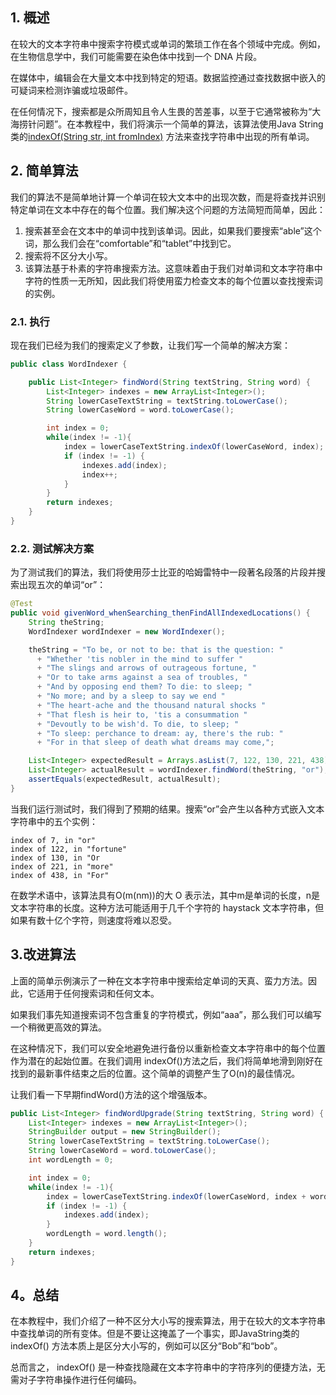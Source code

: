 ## 1. 概述

在较大的文本字符串中搜索字符模式或单词的繁琐工作在各个领域中完成。例如，在生物信息学中，我们可能需要在染色体中找到一个 DNA 片段。

在媒体中，编辑会在大量文本中找到特定的短语。数据监控通过查找数据中嵌入的可疑词来检测诈骗或垃圾邮件。

在任何情况下，搜索都是众所周知且令人生畏的苦差事，以至于它通常被称为“大海捞针问题”。在本教程中，我们将演示一个简单的算法，该算法使用Java String类的[indexOf(String str, int fromIndex)](https://docs.oracle.com/en/java/javase/11/docs/api/java.base/java/lang/String.html#indexOf(java.lang.String,int)) 方法来查找字符串中出现的所有单词。

## 2. 简单算法

我们的算法不是简单地计算一个单词在较大文本中的出现次数，而是将查找并识别特定单词在文本中存在的每个位置。我们解决这个问题的方法简短而简单，因此：

1.  搜索甚至会在文本中的单词中找到该单词。因此，如果我们要搜索“able”这个词，那么我们会在“comfortable”和“tablet”中找到它。
2.  搜索将不区分大小写。
3.  该算法基于朴素的字符串搜索方法。这意味着由于我们对单词和文本字符串中字符的性质一无所知，因此我们将使用蛮力检查文本的每个位置以查找搜索词的实例。

### 2.1. 执行

现在我们已经为我们的搜索定义了参数，让我们写一个简单的解决方案：

```java
public class WordIndexer {

    public List<Integer> findWord(String textString, String word) {
        List<Integer> indexes = new ArrayList<Integer>();
        String lowerCaseTextString = textString.toLowerCase();
        String lowerCaseWord = word.toLowerCase();

        int index = 0;
        while(index != -1){
            index = lowerCaseTextString.indexOf(lowerCaseWord, index);
            if (index != -1) {
                indexes.add(index);
                index++;
            }
        }
        return indexes;
    }
}
```

### 2.2. 测试解决方案

为了测试我们的算法，我们将使用莎士比亚的哈姆雷特中一段著名段落的片段并搜索出现五次的单词“or”：

```java
@Test
public void givenWord_whenSearching_thenFindAllIndexedLocations() {
    String theString;
    WordIndexer wordIndexer = new WordIndexer();

    theString = "To be, or not to be: that is the question: "
      + "Whether 'tis nobler in the mind to suffer "
      + "The slings and arrows of outrageous fortune, "
      + "Or to take arms against a sea of troubles, "
      + "And by opposing end them? To die: to sleep; "
      + "No more; and by a sleep to say we end "
      + "The heart-ache and the thousand natural shocks "
      + "That flesh is heir to, 'tis a consummation "
      + "Devoutly to be wish'd. To die, to sleep; "
      + "To sleep: perchance to dream: ay, there's the rub: "
      + "For in that sleep of death what dreams may come,";

    List<Integer> expectedResult = Arrays.asList(7, 122, 130, 221, 438);
    List<Integer> actualResult = wordIndexer.findWord(theString, "or");
    assertEquals(expectedResult, actualResult);
}
```

当我们运行测试时，我们得到了预期的结果。搜索“or”会产生以各种方式嵌入文本字符串中的五个实例：

```plaintext
index of 7, in "or"
index of 122, in "fortune"
index of 130, in "Or
index of 221, in "more"
index of 438, in "For"
```

在数学术语中，该算法具有O(m(nm))的大 O 表示法，其中m是单词的长度，n是文本字符串的长度。这种方法可能适用于几千个字符的 haystack 文本字符串，但如果有数十亿个字符，则速度将难以忍受。

## 3.改进算法

上面的简单示例演示了一种在文本字符串中搜索给定单词的天真、蛮力方法。因此，它适用于任何搜索词和任何文本。

如果我们事先知道搜索词不包含重复的字符模式，例如“aaa”，那么我们可以编写一个稍微更高效的算法。

在这种情况下，我们可以安全地避免进行备份以重新检查文本字符串中的每个位置作为潜在的起始位置。在我们调用 indexOf()方法之后，我们将简单地滑到刚好在找到的最新事件结束之后的位置。这个简单的调整产生了O(n)的最佳情况。

让我们看一下早期findWord()方法的这个增强版本。

```java
public List<Integer> findWordUpgrade(String textString, String word) {
    List<Integer> indexes = new ArrayList<Integer>();
    StringBuilder output = new StringBuilder();
    String lowerCaseTextString = textString.toLowerCase();
    String lowerCaseWord = word.toLowerCase();
    int wordLength = 0;

    int index = 0;
    while(index != -1){
        index = lowerCaseTextString.indexOf(lowerCaseWord, index + wordLength);  // Slight improvement
        if (index != -1) {
            indexes.add(index);
        }
        wordLength = word.length();
    }
    return indexes;
}
```

## 4。总结

在本教程中，我们介绍了一种不区分大小写的搜索算法，用于在较大的文本字符串中查找单词的所有变体。但是不要让这掩盖了一个事实，即JavaString类的 indexOf() 方法本质上是区分大小写的，例如可以区分“Bob”和“bob”。

总而言之， indexOf() 是一种查找隐藏在文本字符串中的字符序列的便捷方法，无需对子字符串操作进行任何编码。